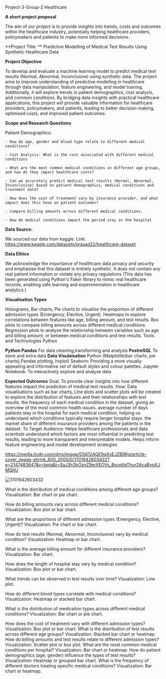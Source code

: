 Project-3-Group-2
Healthcare

**A short project proposal**

The aim of our project is to provide insights into trends, costs and outcomes within the healthcare industry, potentially helping healthcare providers, policymakers and patients to make more informed decisions.

**Project Title: ** Predictive Modelling of Medical Test Results Using Synthetic Healthcare Data 

**Project Objective**

To develop and evaluate a machine learning model to predict medical test results (Normal, Abnormal, Inconclusive) using synthetic data. The project aims to improve understanding of predictive modelling in healthcare through data manipulation, feature engineering, and model training. Additionally, it will explore trends in patient demographics, cost analysis, and common conditions. By bridging data insights with practical healthcare applications, this project will provide valuable information for healthcare providers, policymakers, and patients, leading to better decision-making, optimised costs, and improved patient outcomes.

**Scope and Research Questions**

Patient Demographics: 

    - How do age, gender and blood type relate to different medical conditions?

    - Cost Analysis: What is the cost associated with different medical conditions 
    
    - What are the most common medical conditions in different age groups, and how do they impact healthcare costs? 
    
    - Can we accurately predict medical test results (Normal, Abnormal, Inconclusive) based on patient demographics, medical conditions and treatment data? 
    
    - How does the cost of treatment vary by insurance provider, and what impact does this have on patient outcomes?

    - Compare billing amounts across different medical conditions.

    - How do medical conditions impact the period stay in the hospital
  
    
**Data Source:**

We sourced our data from kaggle. Link: https://www.kaggle.com/datasets/prasad22/healthcare-dataset 

**Data Ethics**

We acknowledge the importance of healthcare data privacy and security and emphasise that this dataset is entirely synthetic. It does not contain any real patient information or violate any privacy regulations (This data has been generated using Python's Faker library to mimic real healthcare records, enabling safe learning and experimentation in healthcare analytics.)

**Visualisation Types**

Histograms, Bar charts, Pie charts to visualise the proportion of different admission types (Emergency, Elective, Urgent).
Heatmaps to explore correlations between features like age, billing amount, and test results.
Box plots to compare billing amounts across different medical conditions.
Regression plots to analyse the relationship between variables such as age and billing amount, or between medical conditions and test results.
Tools and Technologies
Python

  
  **Python Pandas** For data cleaning,transforming and analysis
  **PostreSQL** To store and extra data
  **Data Visulaisation** Python (Matplotlib(bar charts, pie charts),Pandas plotting, hvplot)
                         Seaborn: Providing a more visually appealing and informative set of default styles and colour palettes.
                         Jupyter Notebook: To interactively explore and analyse data

**Expected Outcomes**
Goal: To provide clear insights into how different features impact the prediction of medical test results.
How: Data visualisations such as bar charts, Line plots and scatter plots will be created to explore the distribution of features and their relationships with test results.
the frequency of each medical condition in the dataset, giving an overview of the most common health issues.
average number of days patients stay in the hospital for each medical condition, helping us understand which conditions typically require longer hospital stays.
the market share of different insurance providers among the patients in the dataset.
To Target Audience: Helps healthcare professionals and data scientists understand which factors are most influential in predicting test results, leading to more transparent and interpretable models. Helps inform feature engineering and model development strategies

https://media.licdn.com/dms/image/D5612AQE9qXxEJZB9Kg/article-cover_image-shrink_600_2000/0/1701942603432?e=2147483647&v=beta&t=SaJ3h3bOznZ9mXEOVs_BsupVeThur2AcaByqXJMQltU

![1701942603432](https://github.com/user-attachments/assets/609b2e25-9a62-4acb-ac85-b64158054b2e)


What is the distribution of medical conditions among different age groups?
Visualization: Bar chart or pie chart.

How do billing amounts vary across different medical conditions?
Visualization: Box plot or bar chart.

What are the proportions of different admission types (Emergency, Elective, Urgent)?
Visualization: Pie chart or bar chart.

How do test results (Normal, Abnormal, Inconclusive) vary by medical condition?
Visualization: Heatmap or bar chart.

What is the average billing amount for different insurance providers?
Visualization: Bar chart.

How does the length of hospital stay vary by medical condition?
Visualization: Box plot or bar chart.

What trends can be observed in test results over time?
Visualization: Line plot.

How do different blood types correlate with medical conditions?
Visualization: Heatmap or stacked bar chart.

What is the distribution of medication types across different medical conditions?
Visualization: Bar chart or pie chart.

How does the cost of treatment vary with different admission types?
Visualization: Box plot or bar chart.
What is the distribution of test results across different age groups?
Visualization: Stacked bar chart or heatmap.
How do billing amounts and test results relate to different admission types?
Visualization: Scatter plot or box plot.
What are the most common medical conditions per hospital?
Visualization: Bar chart or heatmap.
How do patient demographics (age, gender) influence the types of test results?
Visualization: Heatmap or grouped bar chart.
What is the frequency of different doctors treating specific medical conditions?
Visualization: Bar chart or heatmap.
